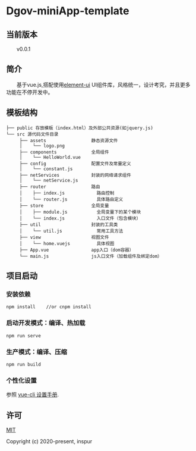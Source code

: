 # Dgov-miniApp-template
## 当前版本
&emsp;&emsp;v0.0.1
## 简介
&emsp;&emsp;基于vue.js,搭配使用[element-ui](https://element.eleme.cn/#/zh-CN/component/installation) UI组件库，风格统一，设计考究，并且更多功能在不停开发中。
## 模板结构
```shell
├── public 存放模板（index.html）及外部公共资源(如jquery.js)
└── src 源代码文件目录
     ├── assets                 静态资源文件
     │    └── logo.png
     ├── components             全局组件
     │    └── HelloWorld.vue
     ├── config                 配置文件及常量定义
     │    └── constant.js
     ├── netServices            封装的网络请求组件
     │    └── netService.js
     ├── router                 路由
     │    ├── index.js            路由控制
     │    └── router.js           具体路由定义
     ├── store                  全局变量
     │    ├── module.js           全局变量下的某个模块
     │    └── index.js            入口文件（包含模块）
     ├── util                   封装的工具类
     │    └── util.js             常用工具方法
     ├── view                   视图文件
     │    └── home.vuejs          具体视图
     ├── App.vue                app入口（dom容器）
     └── main.js                js入口文件（加载组件及绑定dom）
```
## 项目启动
### 安装依赖
```
npm install    //or cnpm install
```
### 启动开发模式：编译、热加载
```
npm run serve
```
### 生产模式：编译、压缩
```
npm run build
```
### 个性化设置
参照 [vue-cli 设置手册](https://cli.vuejs.org/config/).


## 许可
[MIT](http://opensource.org/licenses/MIT)

Copyright (c) 2020-present, inspur